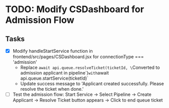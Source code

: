 # TODO: Modify CSDashboard for Admission Flow

## Tasks
- [x] Modify handleStartService function in frontend/src/pages/CSDashboard.jsx for connectionType === 'admission'
  - Replace `await api.queue.resolveTicket(ticketId, \`Converted to admission applicant in pipeline\`)` with `await api.queue.startService(ticketId)`
  - Update success message to 'Applicant created successfully. Please resolve the ticket when done.'
- [ ] Test the admission flow: Start Service -> Select Pipeline -> Create Applicant -> Resolve Ticket button appears -> Click to end queue ticket
